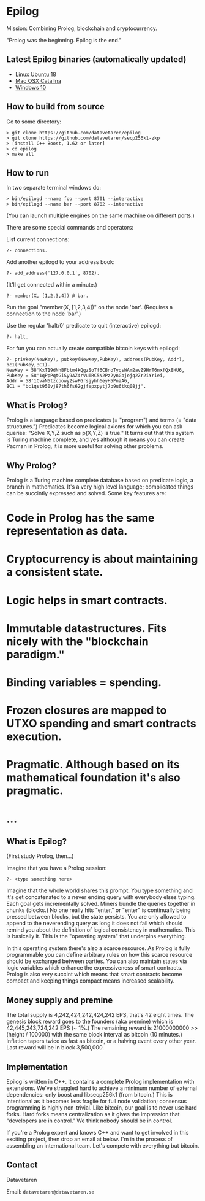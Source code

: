 # Epilog

Mission: Combining Prolog, blockchain and cryptocurrency.

"Prolog was the beginning. Epilog is the end."

## Latest Epilog binaries (automatically updated)

* [Linux Ubuntu 18](https://github.com/datavetaren/epilog/releases/download/master/epilog_linux_ubuntu_18_latest.zip)
* [Mac OSX Catalina](https://github.com/datavetaren/epilog/releases/download/master/epilog_macosx_catalina_latest.zip)
* [Windows 10](https://github.com/datavetaren/epilog/releases/download/master/epilog_windows_10_latest.zip)

## How to build from source

Go to some directory:

```
> git clone https://github.com/datavetaren/epilog
> git clone https://github.com/datavetaren/secp256k1-zkp
> [install C++ Boost, 1.62 or later]
> cd epilog
> make all
```

## How to run

In two separate terminal windows do:
```
> bin/epilogd --name foo --port 8701 --interactive
> bin/epilogd --name bar --port 8702 --interactive
```

(You can launch multiple engines on the same machine on different
ports.)

There are some special commands and operators:

List current connections:

``` 
?- connections.
```

Add another epilogd to your address book:

```
?- add_address('127.0.0.1', 8702).
```
(It'll get connected within a minute.)

```
?- member(X, [1,2,3,4]) @ bar.
```

Run the goal "member(X, [1,2,3,4])" on the node 'bar'. (Requires a
connection to the node 'bar'.)

Use the regular 'halt/0' predicate to quit (interactive) epilogd:

```
?- halt.
```

For fun you can actually create compatible bitcoin keys with epilogd:

```
?- privkey(NewKey), pubkey(NewKey,PubKey), address(PubKey, Addr), bc1(PubKey,BC1).            
NewKey = 58'KxT19dNhBFbtm4kQgzSoTf6CBnoTyqsWAm2avZ9HrT6nxfQx8HU6,
PubKey = 58'1qPpPqtGiSy9AZ4rVuTRC5N2Pz2ynGbjejq2Zr2iYriei,
Addr = 58'1CvaN5tzcpowy2swPGrsjyhh6eyH5PnaA6,
BC1 = "bc1qst950vj87th6fs62gjfepxpytj7p9u6tkq08jj".
```

## What is Prolog?

Prolog is a language based on predicates (= "program") and terms (=
"data structures.") Predicates become logical axioms for which you can
ask queries: "Solve X,Y,Z such as p(X,Y,Z) is true."  It turns out
that this system is Turing machine complete, and yes although it means
you can create Pacman in Prolog, it is more useful for solving other
problems.

## Why Prolog?

Prolog is a Turing machine complete database based on predicate logic,
a branch in mathematics. It's a very high level language; complicated
things can be succintly expressed and solved. Some key features are:

# Code in Prolog has the same representation as data.
# Cryptocurrency is about maintaining a consistent state.
# Logic helps in smart contracts.
# Immutable datastructures. Fits nicely with the "blockchain paradigm."
# Binding variables = spending.
# Frozen closures are mapped to UTXO spending and smart contracts execution.
# Pragmatic. Although based on its mathematical foundation it's also pragmatic.
# ...

## What is Epilog?

(First study Prolog, then...)

Imagine that you have a Prolog session:

```
?- <type something here>
```

Imagine that the whole world shares this prompt. You type something
and it's get concatenated to a never ending query with everybody elses
typing. Each goal gets incrementally solved. Miners bundle the queries
together in chunks (blocks.) No one really hits "enter," or "enter" is
continually being pressed between blocks, but the state persists. You
are only allowed to append to the neverending query as long it does
not fail which should remind you about the definition of logical
consistency in mathematics. This is basically it. This is the
"operating system" that underpins everything.

In this operating system there's also a scarce resource.  As Prolog is
fully programmable you can define arbitrary rules on how this scarce
resource should be exchanged between parties. You can also maintain
states via logic variables which enhance the expressiveness of smart
contracts. Prolog is also very succint which means that smart
contracts become compact and keeping things compact means increased
scalability.

## Money supply and premine

The total supply is 4,242,424,242,424,242 EPS, that's 42 eight
times. The genesis block reward goes to the founders (aka premine)
which is 42,445,243,724,242 EPS (~ 1%.) The remaining reward is
21000000000 >> (height / 100000) with the same block interval as
bitcoin (10 minutes.)  Inflation tapers twice as fast as bitcoin, or a
halving event every other year. Last reward will be in block
3,500,000.

## Implementation

Epilog is written in C++. It contains a complete Prolog implementation
with extensions. We've struggled hard to achieve a minimum number of
external dependencies: only boost and libsecp256k1 (from bitcoin.)
This is intentional as it becomes less fragile for full node
validation; consensus programming is highly non-trivial. Like bitcoin,
our goal is to never use hard forks. Hard forks means centralization
as it gives the impression that "developers are in control." We think
nobody should be in control.

If you're a Prolog expert and knows C++ and want to get involved in
this exciting project, then drop an email at below. I'm in the process
of assembling an international team. Let's compete with everything but
bitcoin.

## Contact

Datavetaren

Email: ```datavetaren@datavetaren.se```
